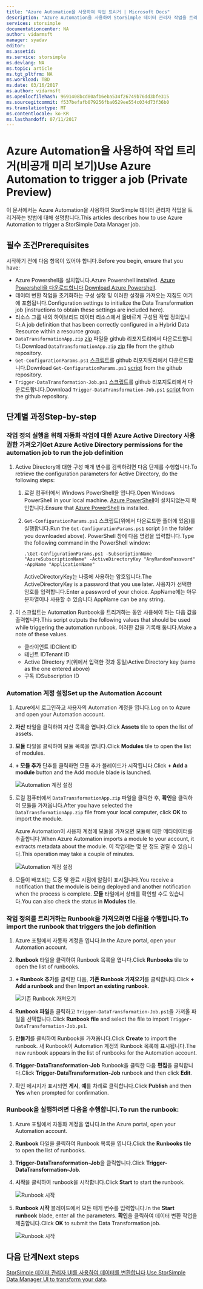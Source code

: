 ```yaml
---
title: "Azure Automation을 사용하여 작업 트리거 | Microsoft Docs"
description: "Azure Automation을 사용하여 StorSimple 데이터 관리자 작업을 트리거하는 방법에 대해 알아보기(비공개 미리 보기)"
services: storsimple
documentationcenter: NA
author: vidarmsft
manager: syadav
editor: 
ms.assetid: 
ms.service: storsimple
ms.devlang: NA
ms.topic: article
ms.tgt_pltfrm: NA
ms.workload: TBD
ms.date: 03/16/2017
ms.author: vidarmsft
ms.openlocfilehash: 9691408bcd80afb6eba534f26749b76dd3bfe315
ms.sourcegitcommit: f537befafb079256fba0529ee554c034d73f36b0
ms.translationtype: MT
ms.contentlocale: ko-KR
ms.lasthandoff: 07/11/2017
---
```

# <a name="use-azure-automation-to-trigger-a-job-private-preview"></a><span data-ttu-id="e44e8-103">Azure Automation을 사용하여 작업 트리거(비공개 미리 보기)</span><span class="sxs-lookup"><span data-stu-id="e44e8-103">Use Azure Automation to trigger a job (Private Preview)</span></span>

<span data-ttu-id="e44e8-104">이 문서에서는 Azure Automation을 사용하여 StorSimple 데이터 관리자 작업을 트리거하는 방법에 대해 설명합니다.</span><span class="sxs-lookup"><span data-stu-id="e44e8-104">This articles describes how to use Azure Automation to trigger a StorSimple Data Manager job.</span></span>

## <a name="prerequisites"></a><span data-ttu-id="e44e8-105">필수 조건</span><span class="sxs-lookup"><span data-stu-id="e44e8-105">Prerequisites</span></span>

<span data-ttu-id="e44e8-106">시작하기 전에 다음 항목이 있어야 합니다.</span><span class="sxs-lookup"><span data-stu-id="e44e8-106">Before you begin, ensure that you have:</span></span>

*   <span data-ttu-id="e44e8-107">Azure Powershell을 설치합니다.</span><span class="sxs-lookup"><span data-stu-id="e44e8-107">Azure Powershell installed.</span></span> <span data-ttu-id="e44e8-108">[Azure Powershell을 다운로드합니다](https://azure.microsoft.com/documentation/articles/powershell-install-configure/).</span><span class="sxs-lookup"><span data-stu-id="e44e8-108">[Download Azure Powershell](https://azure.microsoft.com/documentation/articles/powershell-install-configure/).</span></span>
*   <span data-ttu-id="e44e8-109">데이터 변환 작업을 초기화하는 구성 설정 및 이러한 설정을 가져오는 지침도 여기에 포함됩니다.</span><span class="sxs-lookup"><span data-stu-id="e44e8-109">Configuration settings to initialize the Data Transformation job (instructions to obtain these settings are included here).</span></span>
*   <span data-ttu-id="e44e8-110">리소스 그룹 내의 하이브리드 데이터 리소스에서 올바르게 구성된 작업 정의입니다.</span><span class="sxs-lookup"><span data-stu-id="e44e8-110">A job definition that has been correctly configured in a Hybrid Data Resource within a resource group.</span></span>
*   <span data-ttu-id="e44e8-111">`DataTransformationApp.zip` [zip](https://github.com/Azure-Samples/storsimple-dotnet-data-manager-get-started/raw/master/Azure%20Automation%20For%20Data%20Manager/DataTransformationApp.zip) 파일을 github 리포지토리에서 다운로드합니다.</span><span class="sxs-lookup"><span data-stu-id="e44e8-111">Download `DataTransformationApp.zip` [zip](https://github.com/Azure-Samples/storsimple-dotnet-data-manager-get-started/raw/master/Azure%20Automation%20For%20Data%20Manager/DataTransformationApp.zip) file from the github repository.</span></span>
*   <span data-ttu-id="e44e8-112">`Get-ConfigurationParams.ps1` [스크립트](https://github.com/Azure-Samples/storsimple-dotnet-data-manager-get-started/blob/master/Azure%20Automation%20For%20Data%20Manager/Get-ConfigurationParams.ps1)를 github 리포지토리에서 다운로드합니다.</span><span class="sxs-lookup"><span data-stu-id="e44e8-112">Download `Get-ConfigurationParams.ps1` [script](https://github.com/Azure-Samples/storsimple-dotnet-data-manager-get-started/blob/master/Azure%20Automation%20For%20Data%20Manager/Get-ConfigurationParams.ps1) from the github repository.</span></span>
*   <span data-ttu-id="e44e8-113">`Trigger-DataTransformation-Job.ps1` [스크립트](https://github.com/Azure-Samples/storsimple-dotnet-data-manager-get-started/blob/master/Azure%20Automation%20For%20Data%20Manager/Trigger-DataTransformation-Job.ps1)를 github 리포지토리에서 다운로드합니다.</span><span class="sxs-lookup"><span data-stu-id="e44e8-113">Download `Trigger-DataTransformation-Job.ps1` [script](https://github.com/Azure-Samples/storsimple-dotnet-data-manager-get-started/blob/master/Azure%20Automation%20For%20Data%20Manager/Trigger-DataTransformation-Job.ps1) from the github repository.</span></span>

## <a name="step-by-step"></a><span data-ttu-id="e44e8-114">단계별 과정</span><span class="sxs-lookup"><span data-stu-id="e44e8-114">Step-by-step</span></span>

### <a name="get-azure-active-directory-permissions-for-the-automation-job-to-run-the-job-definition"></a><span data-ttu-id="e44e8-115">작업 정의 실행을 위해 자동화 작업에 대한 Azure Active Directory 사용 권한 가져오기</span><span class="sxs-lookup"><span data-stu-id="e44e8-115">Get Azure Active Directory permissions for the automation job to run the job definition</span></span>

1. <span data-ttu-id="e44e8-116">Active Directory에 대한 구성 매개 변수를 검색하려면 다음 단계를 수행합니다.</span><span class="sxs-lookup"><span data-stu-id="e44e8-116">To retrieve the configuration parameters for Active Directory, do the following steps:</span></span>

    1. <span data-ttu-id="e44e8-117">로컬 컴퓨터에서 Windows PowerShell을 엽니다.</span><span class="sxs-lookup"><span data-stu-id="e44e8-117">Open Windows PowerShell in your local machine.</span></span> <span data-ttu-id="e44e8-118">[Azure PowerShell](https://azure.microsoft.com/downloads/)이 설치되었는지 확인합니다.</span><span class="sxs-lookup"><span data-stu-id="e44e8-118">Ensure that [Azure PowerShell](https://azure.microsoft.com/downloads/) is installed.</span></span>
    1. <span data-ttu-id="e44e8-119">`Get-ConfigurationParams.ps1` 스크립트(위에서 다운로드한 폴더에 있음)를 실행합니다.</span><span class="sxs-lookup"><span data-stu-id="e44e8-119">Run the `Get-ConfigurationParams.ps1` script (in the folder you downloaded above).</span></span> <span data-ttu-id="e44e8-120">PowerShell 창에 다음 명령을 입력합니다.</span><span class="sxs-lookup"><span data-stu-id="e44e8-120">Type the following command in the PowerShell window:</span></span>

        ```
        .\Get-ConfigurationParams.ps1 -SubscriptionName "AzureSubscriptionName" -ActiveDirectoryKey "AnyRandomPassword" -AppName "ApplicationName"
         ```

        <span data-ttu-id="e44e8-121">ActiveDirectoryKey는 나중에 사용하는 암호입니다.</span><span class="sxs-lookup"><span data-stu-id="e44e8-121">The ActiveDirectoryKey is a password that you use later.</span></span> <span data-ttu-id="e44e8-122">사용자가 선택한 암호를 입력합니다.</span><span class="sxs-lookup"><span data-stu-id="e44e8-122">Enter a password of your choice.</span></span> <span data-ttu-id="e44e8-123">AppName에는 아무 문자열이나 사용할 수 있습니다.</span><span class="sxs-lookup"><span data-stu-id="e44e8-123">AppName can be any string.</span></span>

2. <span data-ttu-id="e44e8-124">이 스크립트는 Automation Runbook을 트리거하는 동안 사용해야 하는 다음 값을 출력합니다.</span><span class="sxs-lookup"><span data-stu-id="e44e8-124">This script outputs the following values that should be used while triggering the automation runbook.</span></span> <span data-ttu-id="e44e8-125">이러한 값을 기록해 둡니다.</span><span class="sxs-lookup"><span data-stu-id="e44e8-125">Make a note of these values.</span></span>

    - <span data-ttu-id="e44e8-126">클라이언트 ID</span><span class="sxs-lookup"><span data-stu-id="e44e8-126">Client ID</span></span>
    - <span data-ttu-id="e44e8-127">테넌트 ID</span><span class="sxs-lookup"><span data-stu-id="e44e8-127">Tenant ID</span></span>
    - <span data-ttu-id="e44e8-128">Active Directory 키(위에서 입력한 것과 동일)</span><span class="sxs-lookup"><span data-stu-id="e44e8-128">Active Directory key (same as the one entered above)</span></span>
    - <span data-ttu-id="e44e8-129">구독 ID</span><span class="sxs-lookup"><span data-stu-id="e44e8-129">Subscription ID</span></span>

### <a name="set-up-the-automation-account"></a><span data-ttu-id="e44e8-130">Automation 계정 설정</span><span class="sxs-lookup"><span data-stu-id="e44e8-130">Set up the Automation Account</span></span>

1. <span data-ttu-id="e44e8-131">Azure에서 로그인하고 사용자의 Automation 계정을 엽니다.</span><span class="sxs-lookup"><span data-stu-id="e44e8-131">Log on to Azure and open your Automation account.</span></span>
2. <span data-ttu-id="e44e8-132">**자산** 타일을 클릭하여 자산 목록을 엽니다.</span><span class="sxs-lookup"><span data-stu-id="e44e8-132">Click **Assets** tile to open the list of assets.</span></span>
3. <span data-ttu-id="e44e8-133">**모듈** 타일을 클릭하여 모듈 목록을 엽니다.</span><span class="sxs-lookup"><span data-stu-id="e44e8-133">Click **Modules** tile to open the list of modules.</span></span>
4. <span data-ttu-id="e44e8-134">**+ 모듈 추가** 단추를 클릭하면 모듈 추가 블레이드가 시작됩니다.</span><span class="sxs-lookup"><span data-stu-id="e44e8-134">Click **+ Add a module** button and the Add module blade is launched.</span></span>

    ![Automation 계정 설정](./media/storsimple-data-manager-job-using-automation/add-module1m.png)

5. <span data-ttu-id="e44e8-136">로컬 컴퓨터에서 `DataTransformationApp.zip` 파일을 클릭한 후, **확인**을 클릭하여 모듈을 가져옵니다.</span><span class="sxs-lookup"><span data-stu-id="e44e8-136">After you have selected the `DataTransformationApp.zip` file from your local computer, click **OK** to import the module.</span></span>

   <span data-ttu-id="e44e8-137">Azure Automation이 사용자 계정에 모듈을 가져오면 모듈에 대한 메타데이터를 추출합니다.</span><span class="sxs-lookup"><span data-stu-id="e44e8-137">When Azure Automation imports a module to your account, it extracts metadata about the module.</span></span> <span data-ttu-id="e44e8-138">이 작업에는 몇 분 정도 걸릴 수 있습니다.</span><span class="sxs-lookup"><span data-stu-id="e44e8-138">This operation may take a couple of minutes.</span></span>

   ![Automation 계정 설정](./media/storsimple-data-manager-job-using-automation/add-module2m.png)

   

6. <span data-ttu-id="e44e8-140">모듈이 배포되는 도중 및 완료 시점에 알림이 표시됩니다.</span><span class="sxs-lookup"><span data-stu-id="e44e8-140">You receive a notification that the module is being deployed and another notification when the process is complete.</span></span>  <span data-ttu-id="e44e8-141">**모듈** 타일에서 상태를 확인할 수도 있습니다.</span><span class="sxs-lookup"><span data-stu-id="e44e8-141">You can also check the status in **Modules** tile.</span></span>

### <a name="to-import-the-runbook-that-triggers-the-job-definition"></a><span data-ttu-id="e44e8-142">작업 정의를 트리거하는 Runbook을 가져오려면 다음을 수행합니다.</span><span class="sxs-lookup"><span data-stu-id="e44e8-142">To import the runbook that triggers the job definition</span></span>

1. <span data-ttu-id="e44e8-143">Azure 포털에서 자동화 계정을 엽니다.</span><span class="sxs-lookup"><span data-stu-id="e44e8-143">In the Azure portal, open your Automation account.</span></span>
2. <span data-ttu-id="e44e8-144">**Runbook** 타일을 클릭하여 Runbook 목록을 엽니다.</span><span class="sxs-lookup"><span data-stu-id="e44e8-144">Click **Runbooks** tile to open the list of runbooks.</span></span>
3. <span data-ttu-id="e44e8-145">**+ Runbook 추가**를 클릭한 다음, **기존 Runbook 가져오기**를 클릭합니다.</span><span class="sxs-lookup"><span data-stu-id="e44e8-145">Click **+ Add a runbook** and then **Import an existing runbook**.</span></span>

   ![기존 Runbook 가져오기](./media/storsimple-data-manager-job-using-automation/import-a-runbook.png)

4. <span data-ttu-id="e44e8-147">**Runbook 파일**을 클릭하고 `Trigger-DataTransformation-Job.ps1`을 가져올 파일을 선택합니다.</span><span class="sxs-lookup"><span data-stu-id="e44e8-147">Click **Runbook file** and select the file to import `Trigger-DataTransformation-Job.ps1`.</span></span>
5. <span data-ttu-id="e44e8-148">**만들기**를 클릭하여 Runbook을 가져옵니다.</span><span class="sxs-lookup"><span data-stu-id="e44e8-148">Click **Create** to import the runbook.</span></span> <span data-ttu-id="e44e8-149">새 Runbook이 Automation 계정의 Runbook 목록에 표시됩니다.</span><span class="sxs-lookup"><span data-stu-id="e44e8-149">The new runbook appears in the list of runbooks for the Automation account.</span></span>
7. <span data-ttu-id="e44e8-150">**Trigger-DataTransformation-Job** Runbook을 클릭한 다음 **편집**을 클릭합니다.</span><span class="sxs-lookup"><span data-stu-id="e44e8-150">Click **Trigger-DataTransformation-Job** runbook and then click **Edit**.</span></span>
8. <span data-ttu-id="e44e8-151">확인 메시지가 표시되면 **게시**, **예**를 차례로 클릭합니다.</span><span class="sxs-lookup"><span data-stu-id="e44e8-151">Click **Publish** and then **Yes** when prompted for confirmation.</span></span>


### <a name="to-run-the-runbook"></a><span data-ttu-id="e44e8-152">Runbook을 실행하려면 다음을 수행합니다.</span><span class="sxs-lookup"><span data-stu-id="e44e8-152">To run the runbook:</span></span>
1. <span data-ttu-id="e44e8-153">Azure 포털에서 자동화 계정을 엽니다.</span><span class="sxs-lookup"><span data-stu-id="e44e8-153">In the Azure portal, open your Automation account.</span></span>
2. <span data-ttu-id="e44e8-154">**Runbook** 타일을 클릭하여 Runbook 목록을 엽니다.</span><span class="sxs-lookup"><span data-stu-id="e44e8-154">Click the **Runbooks** tile to open the list of runbooks.</span></span>
3. <span data-ttu-id="e44e8-155">**Trigger-DataTransformation-Job**을 클릭합니다.</span><span class="sxs-lookup"><span data-stu-id="e44e8-155">Click **Trigger-DataTransformation-Job**.</span></span>
4. <span data-ttu-id="e44e8-156">**시작**을 클릭하여 runbook을 시작합니다.</span><span class="sxs-lookup"><span data-stu-id="e44e8-156">Click **Start** to start the runbook.</span></span>

   ![Runbook 시작](./media/storsimple-data-manager-job-using-automation/run-runbook1m.png)

5. <span data-ttu-id="e44e8-158">**Runbook 시작** 블레이드에서 모든 매개 변수를 입력합니다.</span><span class="sxs-lookup"><span data-stu-id="e44e8-158">In the **Start runbook** blade, enter all the parameters.</span></span> <span data-ttu-id="e44e8-159">**확인**을 클릭하여 데이터 변환 작업을 제출합니다.</span><span class="sxs-lookup"><span data-stu-id="e44e8-159">Click **OK** to submit the Data Transformation job.</span></span>

   ![Runbook 시작](./media/storsimple-data-manager-job-using-automation/run-runbook2m.png)


## <a name="next-steps"></a><span data-ttu-id="e44e8-161">다음 단계</span><span class="sxs-lookup"><span data-stu-id="e44e8-161">Next steps</span></span>

<span data-ttu-id="e44e8-162">[StorSimple 데이터 관리자 UI를 사용하여 데이터를 변환합니다](storsimple-data-manager-ui.md).</span><span class="sxs-lookup"><span data-stu-id="e44e8-162">[Use StorSimple Data Manager UI to transform your data](storsimple-data-manager-ui.md).</span></span>